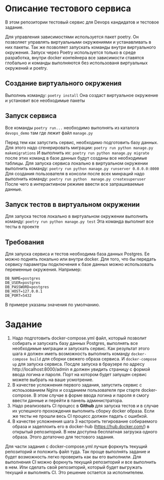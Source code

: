 
# Описание тестового сервиса

В этом репозитории тестовый сервис для Devops кандидатов и тестовое задание.

Для управления зависимостями используется пакет poetry. Он позволяет управлять виртуальными окружениями и устанавливать в них пакеты. Так же позволяет запускать команды внутри виртуального окружения. Запуск через Poetry используется только в среде разработка, внутри docker контейнера все зависимости ставятся глобально и команды выполняются без использованя виртуальных окружений и poetry.

## Создание виртуального окружения
Выполниь команду:
`poetry install`
Она создаст виртуальное окружение и установит все необходимые пакеты

## Запуск сервиса
Все команды `poetry run...` необходимо выполнять из каталога `devops_demo` там где лежит файл `manage.py`

Перед тем как запустить сервис, необходимо подготовить базу данных. Для этого надо сгенерировать миграции:
`poetry run python manage.py makemigrations`
И выполнить их:
`poetry run python manage.py migrate`
после этих команд в базе данных будут созданы все необходимые таблицы.
Для запуска сервиса локально в виртуальном окружении выполнить команду:
`poetry run python manage.py runserver 0.0.0.0:8000`
Для создания пользователя в консоли после всех минраций надо выполнить команду:
`poetry run python  manage.py createsuperuser`
После чего в интерактивном режиме ввести все запрашиваемые данные.

## Запуск тестов в виртуальном окружении
Для запуска тестов локально в виртуальном окружении выполнить команду:
`poetry run python manage.py test`
Эта команда выполнит все тесты в проекте

## Требования
Для запуска сервиса и тестов необходима база данных Postgres. Ее можно поднять локально или внутри docker. Для того, что бы передать сервису параметры подключения к базе данных можно использовать переменные окружения. Например:
```
DB_NAME=postgres
DB_USER=postgres
DB_PASSWORD=postgres
DB_HOST=127.0.0.1
DB_PORT=5432
```
В примере указаны значения по умолчанию.


# Задание
1. Надо подготовить docker-compose.yml файл, который позволит собирать и запускать базу данных Postgres, выполнять все необходимые миграции и запускать сервис. Как результат этого шага  я должен иметь возможность выполнить команду `docker-compose build` для сборки свежего образа сервиса. И `docker-compose up` для запуска сервиса. Посдле запуска в браузере по адресу http://localhost:8000/admin я должен увидить страницу с формой ввода логина и пароля. Порт на котором будет запущен сервис можете выбрать на ваше усмотрение.
2. В качестве усложнения первого задания, запустить сервис с испоьзованием Nginx и созданием пользователя при старте docker-compose. В этом случае в форме ввода логина и пароля я смогу ввести данные и перейти в панель администратора.
3. Надо реализовать CI процесс в **Github** для запуска тестов и в случае их успешного прохождения выполнить сборку docker образа. Если же тесты не прошли весь CI процесс должен падать с ошибкой.
4. В качестве усложнения шага 3 настроить тегирование собираемого образа и задеплоить его в docker-hub (https://hub.docker.com/) в открытый репозиторий. В нем доступна бесплатная загрузка одного образа. Этого дотаточно для тестового задания.

Для части задания с docker-compose.yml лучше форкнуть текущий репозиторий и положить файл туда. Так проще выполнять задание и будет возможность легко проверить как вы его выполнили.
Для выполнения CI можно форкнуть текущий репозиторий и все выполнить в нем. Или сделать свой репозиторий, который будет выгружать текущий и выполнять CI. Это решение остается за исполнителем. 